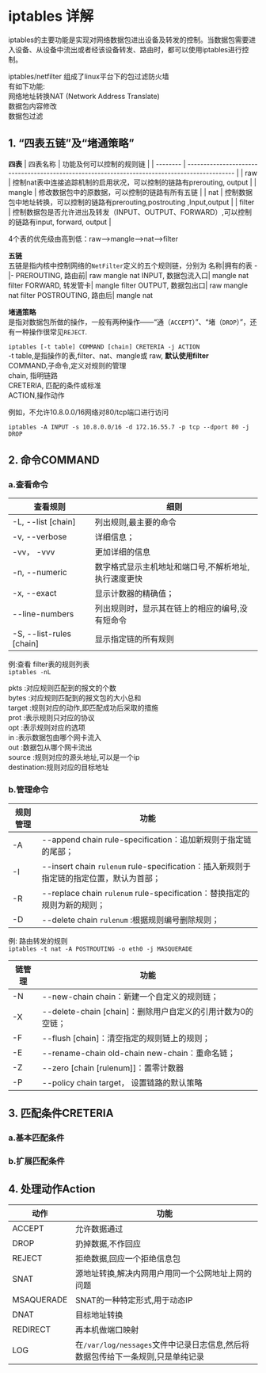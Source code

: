 # iptables 详解

iptables的主要功能是实现对网络数据包进出设备及转发的控制。当数据包需要进入设备、从设备中流出或者经该设备转发、路由时，都可以使用iptables进行控制。

iptables/netfilter 组成了linux平台下的包过滤防火墙  
有如下功能:  
网络地址转换NAT (Network Address Translate)  
数据包内容修改  
数据包过滤  


## 1. “四表五链”及“堵通策略”

**四表**
| 四表名称 | 功能及何可以控制的规则链                                                                      |
| -------- | --------------------------------------------------------------------------------------------- |
| raw      | 控制nat表中连接追踪机制的启用状况，可以控制的链路有prerouting, output                         |
| mangle   | 修改数据包中的原数据，可以控制的链路有所有五链                                                |
| nat      | 控制数据包中地址转换，可以控制的链路有prerouting,postrouting  ,Input,output                   |
| filter   | 控制数据包是否允许进出及转发（INPUT、OUTPUT、FORWARD）,可以控制的链路有input, forward, output |

4个表的优先级由高到低：raw-->mangle-->nat-->filter


**五链**  
五链是指内核中控制网络的`NetFilter`定义的五个规则链，分别为
名称|拥有的表
-|-
PREROUTING, 路由前| raw mangle nat
INPUT, 数据包流入口| mangle nat filter
FORWARD, 转发管卡| mangle filter 
OUTPUT, 数据包出口| raw mangle nat filter
POSTROUTING, 路由后| mangle nat

**堵通策略**  
是指对数据包所做的操作，一般有两种操作——“通（`ACCEPT`）”、“堵（`DROP`）”，还有一种操作很常见`REJECT`.

`iptables [-t table] COMMAND [chain] CRETERIA -j ACTION`  
-t table,是指操作的表,filter、nat、mangle或  raw, **默认使用filter**  
COMMAND,子命令,定义对规则的管理  
chain, 指明链路  
CRETERIA, 匹配的条件或标准  
ACTION,操作动作  

例如，不允许10.8.0.0/16网络对80/tcp端口进行访问

`iptables -A INPUT -s 10.8.0.0/16 -d 172.16.55.7 -p tcp --dport 80 -j DROP`

## 2. 命令COMMAND 

### a.查看命令  

| 查看规则                 | 细则                                   |
| ------------------------ | -------------------------------------- |
| -L, --list [chain]       | 列出规则,最主要的命令                             |
| -v, --verbose            | 详细信息；                             |
| -vv， -vvv               | 更加详细的信息                         |
| -n, --numeric            | 数字格式显示主机地址和端口号,不解析地址,执行速度更快         |
| -x, --exact              | 显示计数器的精确值；                   |
| --line-numbers           | 列出规则时，显示其在链上的相应的编号,没有短命令 |
| -S, --list-rules [chain] | 显示指定链的所有规则                 |

例:查看 filter表的规则列表  
`iptables -nL`

pkts    :对应规则匹配到的报文的个数  
bytes   :对应规则匹配到的报文包的大小总和  
target  :规则对应的动作,即匹配成功后采取的措施  
prot    :表示规则只对应的协议  
opt     :表示规则对应的选项  
in      :表示数据包由哪个网卡流入  
out     :数据包从哪个网卡流出  
source  :规则对应的源头地址,可以是一个ip  
destination:规则对应的目标地址  

### b.管理命令

| 规则管理 | 功能                                                                                    |
| -------- | --------------------------------------------------------------------------------------- |
| -A       | --append chain rule-specification：追加新规则于指定链的尾部；                           |
| -I       | --insert chain `rulenum` rule-specification：插入新规则于指定链的指定位置，默认为首部； |
| -R       | --replace chain `rulenum` rule-specification：替换指定的规则为新的规则；                  |
| -D       | --delete chain `rulenum` :根据规则编号删除规则；                                          |

例: 路由转发的规则  
`iptables -t nat -A POSTROUTING -o eth0 -j MASQUERADE`  


| 链管理 | 功能                                                        |
| ------ | ----------------------------------------------------------- |
| -N     | --new-chain chain：新建一个自定义的规则链；                 |
| -X     | --delete-chain [chain]：删除用户自定义的引用计数为0的空链； |
| -F     | --flush [chain]：清空指定的规则链上的规则；                 |
| -E     | --rename-chain old-chain new-chain：重命名链；              |
| -Z     | --zero [chain [rulenum]]：置零计数器                        |
| -P     | --policy chain target， 设置链路的默认策略                  |


## 3. 匹配条件CRETERIA

### a.基本匹配条件

### b.扩展匹配条件


## 4. 处理动作Action

| 动作       | 功能                                                                            |
| ---------- | ------------------------------------------------------------------------------- |
| ACCEPT     | 允许数据通过                                                                    |
| DROP       | 扔掉数据,不作回应                                                               |
| REJECT     | 拒绝数据,回应一个拒绝信息包                                                     |
| SNAT       | 源地址转换,解决内网用户用同一个公网地址上网的问题                               |
| MSAQUERADE | SNAT的一种特定形式,用于动态IP                                                   |
| DNAT       | 目标地址转换                                                                    |
| REDIRECT   | 再本机做端口映射                                                                |
| LOG        | 在`/var/log/nessages`文件中记录日志信息,然后将数据包传给下一条规则,只是单纯记录 |
